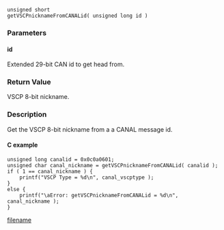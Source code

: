

```clike
unsigned short 
getVSCPnicknameFromCANALid( unsigned long id )
```

### Parameters

#### id
Extended 29-bit CAN id to get head from.

### Return Value
VSCP 8-bit nickname. 

### Description
Get the VSCP 8-bit nickname from a a CANAL message id. 

#### C example

```clike
unsigned long canalid = 0x0c0a0601;
unsigned char canal_nickname = getVSCPnicknameFromCANALid( canalid );
if ( 1 == canal_nickname ) {
    printf("VSCP Type = %d\n", canal_vscptype );
}
else {
    printf("\aError: getVSCPnicknameFromCANALid = %d\n", canal_nickname );
}
```



[filename](./bottom_copyright.md ':include')